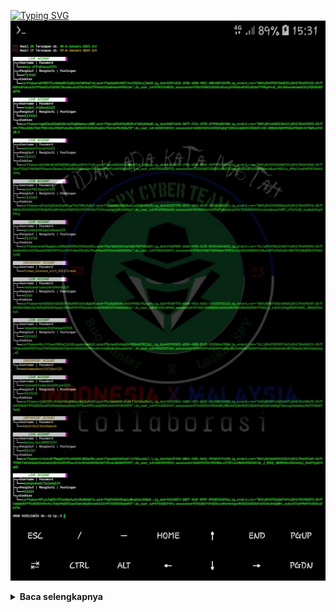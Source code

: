 [![Typing SVG](https://readme-typing-svg.herokuapp.com?font=Neuton&size=15&color=30FF40&background=000000&center=true&vCenter=true&width=360&height=60&lines=Minimal+kasih+bintang+jan+cuma+bisanya+pake+doang)](https://git.io/typing-svg)
![](https://github.com/Xenz404/INSTACRACK/blob/main/IMG/Screenshot_20230108-153125.jpg)
<details>
  <summary><b>Baca selengkapnya </b></summary>

INSTACRACK V1.0
--------|
```python
pkg update && pkg upgrade
pkg install python
pkg install git
git clone https://github.com/Xenz404/INSTACRACK
cd INSTACRACK
python Run.py
```
#### Download termux disini
[![](https://bit.ly/3W3Y1Lg)
